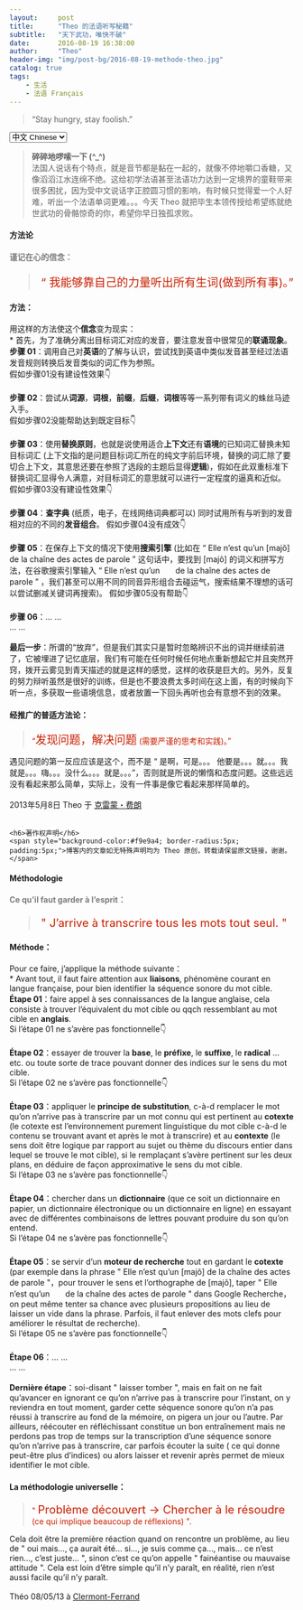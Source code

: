 ```yaml
---
layout:     post
title:      "Theo 的法语听写秘籍"
subtitle:   "天下武功，唯快不破"
date:       2016-08-19 16:38:00
author:     "Theo"
header-img: "img/post-bg/2016-08-19-methode-theo.jpg"
catalog: true
tags:
    - 生活
    - 法语 Français
---
```


> “Stay hungry, stay foolish.”

<!-- Language Selector -->
<select onchange= "onLanChange(this.options[this.options.selectedIndex].value)">
    <option value="0" selected> 中文 Chinese </option>
    <option value="1"> 法语 French </option>
</select>

<!-- Chinese Version -->
<div class="zh post-container">
	<blockquote><b>碎碎地啰嗦一下 (^_^)</b><br>
	法国人说话有个特点，就是音节都是黏在一起的，就像不停地嚼口香糖，又像滔滔江水连绵不绝。这给初学法语甚至法语功力达到一定境界的童鞋带来很多困扰，因为受中文说话字正腔圆习惯的影响，有时候只觉得爱一个人好难，听出一个法语单词更难。。。今天 Theo 就把毕生本领传授给希望练就绝世武功的骨骼惊奇的你，希望你早日独孤求败。</blockquote>
    <h4>方法论</h4>
	<b style="color:#7f7a7e;">谨记在心的信念：</b>	
	<blockquote style="color:#ca1e00; font-size:20px;">“ 我能够靠自己的力量听出所有生词(做到所有事)。”</blockquote>
	<h4>方法：</h4>
	用这样的方法使这个<b>信念</b>变为现实：<br>
	* 首先，为了准确分离出目标词汇对应的发音，要注意发音中很常见的<b>联诵现象</b>。<br>
	<b>步骤 01</b>：调用自己对<b>英语</b>的了解与认识，尝试找到英语中类似发音甚至经过法语发音规则转换后发音类似的词汇作为参照。<br>
	假如步骤01没有建设性效果👇<br><br>
	<b>步骤 02</b>：尝试从<b>词源</b>，<b>词根</b>，<b>前缀</b>，<b>后缀</b>，<b>词根</b>等等一系列带有词义的蛛丝马迹入手。<br>
	假如步骤02没能帮助达到既定目标👇<br><br>
	<b>步骤 03</b>：使用<b>替换原则</b>，也就是说使用适合<b>上下文</b>还有<b>语境</b>的已知词汇替换未知目标词汇 (上下文指的是问题目标词汇所在的纯文字前后环境，替换的词汇除了要切合上下文，其意思还要在参照了选段的主题后显得<b>逻辑</b>)，假如在此双重标准下替换词汇显得令人满意，对目标词汇的意思就可以进行一定程度的逼真和近似。
	假如步骤03没有建设性效果👇<br><br>
	<b>步骤 04</b>：<b>查字典</b> (纸质，电子，在线网络词典都可以) 同时试用所有与听到的发音相对应的不同的<b>发音组合</b>。
	假如步骤04没有成效👇<br><br>
	<b>步骤 05</b>：在保存上下文的情况下使用<b>搜索引擎</b> (比如在 “ Elle n’est qu’un [majõ] de la chaîne des actes de parole ” 这句话中，要找到 [majõ] 的词义和拼写方法，在谷歌搜索引擎输入 “ Elle n’est qu’un &nbsp;&nbsp;&nbsp;&nbsp;&nbsp; de la chaîne des actes de parole ” ，我们甚至可以用不同的同音异形组合去碰运气，搜索结果不理想的话可以尝试删减关键词再搜索)。
	假如步骤05没有帮助👇<br><br>
	<b>步骤 06</b>：… …<br>
	… …<br><br>
	<b>最后一步</b>：所谓的“放弃”，但是我们其实只是暂时忽略辨识不出的词并继续前进了，它被埋进了记忆底层，我们有可能在任何时候任何地点重新想起它并且突然开窍，拨开云雾见到青天描述的就是这样的感觉，这样的收获是巨大的。另外，反复的努力辩听虽然是很好的训练，但是也不要浪费太多时间在这上面，有的时候向下听一点，多获取一些语境信息，或者放置一下回头再听也会有意想不到的效果。
	<h4>经推广的普适方法论：</h4>
	<blockquote style="color:#ca1e00;">“<span style="font-size:20px;">发现问题，解决问题</span> (需要严谨的思考和实践)。”</blockquote>
	遇见问题的第一反应应该是这个，而不是 “ 是啊，可是。。。 他要是。。。就。。。我就是。。。嗨。。。没什么。。。就是。。。”，否则就是所说的懒惰和态度问题。这些远远没有看起来那么简单，实际上，没有一件事是像它看起来那样简单的。<br><br>
	2013年5月8日 Theo 于 <a target="_blank" href="http://baike.baidu.com/item/克莱蒙费朗/1663392">克雷蒙・费朗</a><br><br>
	
	<h6>著作权声明</h6>
	<span style="background-color:#f9e9a4; border-radius:5px; padding:5px;">博客内的文章如无特殊声明均为 Theo 原创，转载请保留原文链接，谢谢。</span>
</div>

<!-- French Version -->
<div class="fr post-container">
    <h4>Méthodologie</h4>
	<b style="color:#7f7a7e;">Ce qu’il faut garder à l’esprit：</b>
	<blockquote style="color:#ca1e00; font-size:20px;">" J’arrive à transcrire tous les mots tout seul. "</blockquote>
	<h4>Méthode：</h4>
	Pour ce faire, j’applique la méthode suivante：<br>
	* Avant tout, il faut faire attention aux <b>liaisons</b>, phénomène courant en langue française, pour bien identifier la séquence sonore du mot cible.<br>
	<b>Étape 01</b>：faire appel à ses connaissances de la langue anglaise, cela consiste à trouver l’équivalent du mot cible ou qqch ressemblant au mot cible en <b>anglais</b>.<br>
	Si l’étape 01 ne s’avère pas fonctionnelle👇<br><br>
	<b>Étape 02</b>：essayer de trouver la <b>base</b>, le <b>préfixe</b>, le <b>suffixe</b>, le <b>radical</b> … etc. ou toute sorte de trace pouvant donner des indices sur le sens du mot cible.<br>
	Si l’étape 02 ne s’avère pas fonctionnelle👇<br><br>
	<b>Étape 03</b>：appliquer le <b>principe de substitution</b>, c-à-d remplacer le mot qu’on n’arrive pas à transcrire par un mot connu qui est pertinent au <b>cotexte</b> (le cotexte est l’environnement purement linguistique du mot cible c-à-d le contenu se trouvant avant et après le mot à transcrire) et au <b>contexte</b> (le sens doit être logique par rapport au sujet ou thème du discours entier dans lequel se trouve le mot cible), si le remplaçant s’avère pertinent sur les deux plans, en déduire de façon approximative le sens du mot cible.<br>
	Si l’étape 03 ne s’avère pas fonctionnelle👇<br><br>
	<b>Étape 04</b>：chercher dans un <b>dictionnaire</b> (que ce soit un dictionnaire en papier, un dictionnaire électronique ou un dictionnaire en ligne) en essayant avec de différentes combinaisons de lettres pouvant produire du son qu’on entend.<br>
	Si l’étape 04 ne s’avère pas fonctionnelle👇<br><br>
	<b>Étape 05</b>：se servir d’un <b>moteur de recherche</b> tout en gardant le <b>cotexte</b> (par exemple dans la phrase " Elle n’est qu’un [majõ] de la chaîne des actes de parole "，pour trouver le sens et l’orthographe de [majõ], taper " Elle n’est qu’un	&nbsp;&nbsp;&nbsp;&nbsp;&nbsp; de la chaîne des actes de parole " dans Google Recherche，on peut même tenter sa chance avec plusieurs propositions au lieu de laisser un vide dans la phrase. Parfois, il faut enlever des mots clefs pour améliorer le résultat de recherche).<br>
	Si l’étape 05 ne s’avère pas fonctionnelle👇<br><br>
	<b>Étape 06</b>：… …<br>
	… …<br><br>
	<b>Dernière étape</b>：soi-disant " laisser tomber ", mais en fait on ne fait qu’avancer en ignorant ce qu’on n’arrive pas à transcrire pour l’instant, on y reviendra en tout moment, garder cette séquence sonore qu’on n’a pas réussi à transcrire au fond de la mémoire, on pigera un jour ou l’autre. Par ailleurs, réécouter en réfléchissant constitue un bon entraînement mais ne perdons pas trop de temps sur la transcription d’une séquence sonore qu’on n’arrive pas à transcrire, car parfois écouter la suite ( ce qui donne peut-être plus d’indices) ou alors laisser et revenir après permet de mieux identifier le mot cible.
	<h4>La méthodologie universelle：</h4>
	<blockquote style="color:#ca1e00;">" <span style="font-size:20px;">Problème découvert → Chercher à le résoudre</span> (ce qui implique beaucoup de réflexions) ".</blockquote>
	Cela doit être la première réaction quand on rencontre un problème, au lieu de " oui mais…, ça aurait été… si…, je suis comme ça…, mais… ce n’est rien…, c’est juste... ", sinon c’est ce qu’on appelle " fainéantise ou mauvaise attitude ". Cela est loin d’être simple qu’il n’y paraît, en réalité, rien n’est aussi facile qu’il n’y paraît.<br><br>
	Théo 08/05/13 à <a target="_blank" href="https://fr.wikipedia.org/wiki/Clermont-Ferrand">Clermont-Ferrand</a>
</div>

<!-- Handle Language Change -->
<script type="text/javascript">
    // get nodes
    var $zh = document.querySelector(".zh");
    var $fr = document.querySelector(".fr");
    var $select = document.querySelector("select");

    // bind hashchange event
    window.addEventListener('hashchange', _render);

    // handle render
    function _render(){
        var _hash = window.location.hash;
        // fr
        if(_hash == "#fr"){
            $select.selectedIndex = 1;
            $fr.style.display = "block";
            $zh.style.display = "none";
        // zh by default
        }else{
            // not trigger onChange, otherwise cause a loop call.
            $select.selectedIndex = 0;
            $zh.style.display = "block";
            $fr.style.display = "none";
        }
    }

    // handle select change
    function onLanChange(index){
        if(index == 0){
            window.location.hash = "#zh"
        }else{
            window.location.hash = "#fr"
        }
    }

    // init
    _render();
</script>



